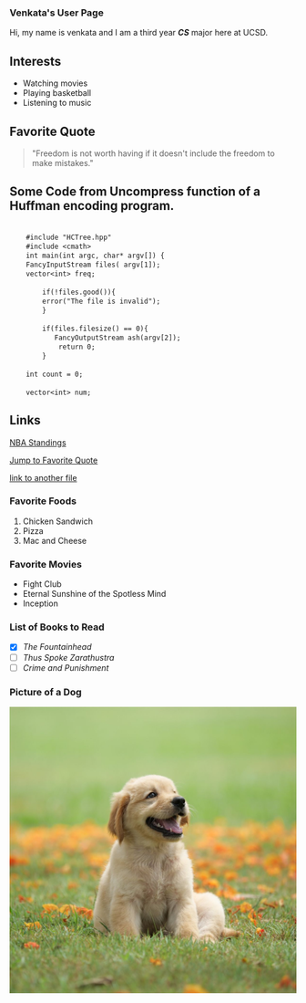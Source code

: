 ### Venkata's User Page
Hi, my name is venkata and I am a third year ***CS*** major here at UCSD.


## Interests 
- Watching movies
- Playing basketball 
- Listening to music

## Favorite Quote 
<a name = "Favorite-Quote"></a>
> "Freedom is not worth having if it doesn't include the freedom to make mistakes." 


## Some Code from Uncompress function of a Huffman encoding program. 
``` 

    #include "HCTree.hpp"
    #include <cmath>
    int main(int argc, char* argv[]) {
    FancyInputStream files( argv[1]);
    vector<int> freq; 
    
        if(!files.good()){
        error("The file is invalid");
        }

        if(files.filesize() == 0){
           FancyOutputStream ash(argv[2]);
            return 0;
        }

    int count = 0; 

    vector<int> num;
```

## Links
[NBA Standings](https://www.google.com/search?q=nba+standings&rlz=1C1UEAD_enUS1010US1010&oq=nba+sta&gs_lcrp=EgZjaHJvbWUqDAgAECMYJxiABBiKBTIMCAAQIxgnGIAEGIoFMgYIARBFGDkyCggCEAAYsQMYgAQyDQgDEAAYgwEYsQMYgAQyDQgEEAAYgwEYsQMYgAQyCggFEAAYsQMYgAQyDQgGEAAYgwEYsQMYgAQyDQgHEAAYgwEYsQMYgAQyBwgIEAAYgAQyDQgJEAAYgwEYsQMYgASoAgCwAgA&sourceid=chrome&ie=UTF-8#sie=lg;/g/11snv1vp6v;3;/m/05jvx;st;fp;1;;;)

[Jump to Favorite Quote](#Favorite-Quote)

[link to another file](README.md)


### Favorite Foods
1. Chicken Sandwich
2. Pizza
3. Mac and Cheese

### Favorite Movies 
- Fight Club
- Eternal Sunshine of the Spotless Mind
- Inception

### List of Books to Read

- [x] *The Fountainhead*
- [ ] *Thus Spoke Zarathustra*
- [ ] *Crime and Punishment*

### Picture of a Dog
![dog](dog.jpg)




